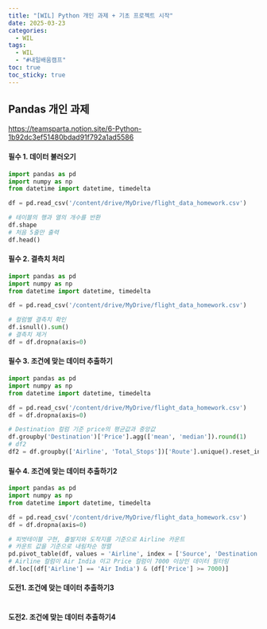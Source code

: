 ```yaml
---
title: "[WIL] Python 개인 과제 + 기초 프로젝트 시작"
date: 2025-03-23
categories:
  - WIL
tags:
  - WIL
  - "#내일배움캠프"
toc: true
toc_sticky: true
---
```

## Pandas 개인 과제

https://teamsparta.notion.site/6-Python-1b92dc3ef51480bdad91f792a1ad5586

#### 필수 1. 데이터 불러오기
```python
import pandas as pd
import numpy as np
from datetime import datetime, timedelta

df = pd.read_csv('/content/drive/MyDrive/flight_data_homework.csv')

# 테이블의 행과 열의 개수를 반환
df.shape
# 처음 5줄만 출력
df.head()
```

#### 필수 2. 결측치 처리
```python
import pandas as pd
import numpy as np
from datetime import datetime, timedelta

df = pd.read_csv('/content/drive/MyDrive/flight_data_homework.csv')

# 컬럼별 결측치 확인
df.isnull().sum()
# 결측치 제거
df = df.dropna(axis=0)
```

#### 필수 3. 조건에 맞는 데이터 추출하기
```python
import pandas as pd
import numpy as np
from datetime import datetime, timedelta

df = pd.read_csv('/content/drive/MyDrive/flight_data_homework.csv')
df = df.dropna(axis=0)

# Destination 컬럼 기준 price의 평균값과 중앙값
df.groupby('Destination')['Price'].agg(['mean', 'median']).round(1)
# df2 
df2 = df.groupby(['Airline', 'Total_Stops'])['Route'].unique().reset_index()
```


#### 필수 4. 조건에 맞는 데이터 추출하기2
```python
import pandas as pd
import numpy as np
from datetime import datetime, timedelta

df = pd.read_csv('/content/drive/MyDrive/flight_data_homework.csv')
df = df.dropna(axis=0)

# 피벗테이블 구현, 출발지와 도착지를 기준으로 Airline 카운트
# 카운트 값을 기준으로 내림차순 정렬
pd.pivot_table(df, values = 'Airline', index = ['Source', 'Destination'], aggfunc = 'count').sort_values('Airline', ascending = False)
# Airline 컬럼이 Air India 이고 Price 컬럼이 7000 이상인 데이터 필터링
df.loc[(df['Airline'] == 'Air India') & (df['Price'] >= 7000)]
```


#### 도전1. 조건에 맞는 데이터 추출하기3
```python

```


#### 도전2. 조건에 맞는 데이터 추출하기4
```python

```
